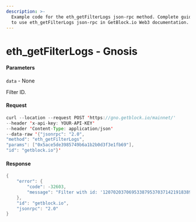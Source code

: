 ```yaml
---
description: >-
  Example code for the eth_getFilterLogs json-rpc method. Сomplete guide on how
  to use eth_getFilterLogs json-rpc in GetBlock.io Web3 documentation.
---
```


# eth\_getFilterLogs - Gnosis

#### Parameters

`data` - None

Filter ID.

#### Request

```java
curl --location --request POST 'https://gno.getblock.io/mainnet/' 
--header 'x-api-key: YOUR-API-KEY' 
--header 'Content-Type: application/json' 
--data-raw '{"jsonrpc": "2.0",
"method": "eth_getFilterLogs",
"params": ["0x5ace5de3985749b6a1b2b0d3f3e1fb69"],
"id": "getblock.io"}'
```

#### Response

```java
{
    "error": {
        "code": -32603,
        "message": "Filter with id: '120702037069533879537037142191838985065' does not exist."
    },
    "id": "getblock.io",
    "jsonrpc": "2.0"
}
```
